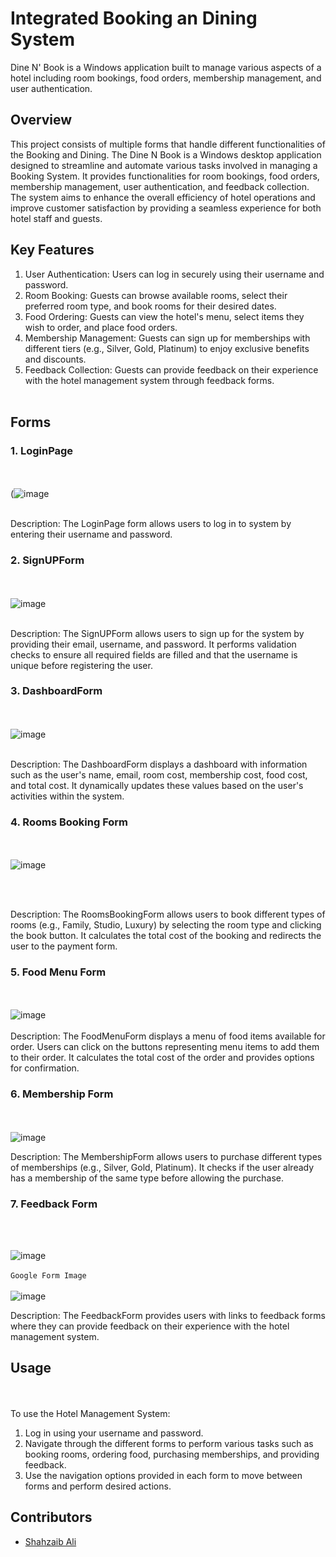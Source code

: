 # Integrated Booking an Dining System

Dine N' Book is a Windows application built to manage various aspects of a hotel including room bookings, food orders, membership management, and user authentication.

## Overview

This project consists of multiple forms that handle different functionalities of the Booking and Dining. The Dine N Book is a Windows desktop application designed to streamline and automate various tasks involved in managing a Booking System. It provides functionalities for room bookings, food orders, membership management, user authentication, and feedback collection. The system aims to enhance the overall efficiency of hotel operations and improve customer satisfaction by providing a seamless experience for both hotel staff and guests.

## Key Features

1. User Authentication: Users can log in securely using their username and password.
2. Room Booking: Guests can browse available rooms, select their preferred room type, and book rooms for their desired dates.
3. Food Ordering: Guests can view the hotel's menu, select items they wish to order, and place food orders.
4. Membership Management: Guests can sign up for memberships with different tiers (e.g., Silver, Gold, Platinum) to enjoy exclusive benefits and discounts.
5. Feedback Collection: Guests can provide feedback on their experience with the hotel management system through feedback forms.
   <br/><br/>
## Forms

### 1. LoginPage
<br/><br/>
(![image](https://github.com/Gamer997/Integrated-Hotel-Booking-and-Dining-System/assets/98121819/bcac3e59-9e13-48c5-936f-6cad5ca4c438)
<br/><br/>

Description: The LoginPage form allows users to log in to system by entering their username and password.

### 2. SignUPForm
<br/><br/>
![image](https://github.com/Gamer997/Integrated-Hotel-Booking-and-Dining-System/assets/98121819/7e58b12f-b298-449e-921f-1bc798857a49)
<br/><br/>

Description: The SignUPForm allows users to sign up for the system by providing their email, username, and password. It performs validation checks to ensure all required fields are filled and that the username is unique before registering the user.

### 3. DashboardForm
<br/><br/>
![image](https://github.com/Gamer997/Integrated-Hotel-Booking-and-Dining-System/assets/98121819/d56ea5a5-170b-435b-9713-60e387d83f0a)
<br/><br/>

Description: The DashboardForm displays a dashboard with information such as the user's name, email, room cost, membership cost, food cost, and total cost. It dynamically updates these values based on the user's activities within the system.

### 4. Rooms Booking Form
<br/><br/>
![image](https://github.com/Gamer997/Integrated-Hotel-Booking-and-Dining-System/assets/98121819/35d9f8e9-6cd6-459d-8fe0-911b6dc082d0)

<br/><br/>

Description: The RoomsBookingForm allows users to book different types of rooms (e.g., Family, Studio, Luxury) by selecting the room type and clicking the book button. It calculates the total cost of the booking and redirects the user to the payment form.

### 5. Food Menu Form
<br/><br/>
![image](https://github.com/Gamer997/Integrated-Hotel-Booking-and-Dining-System/assets/98121819/27135dcd-3170-481a-bb10-d6cc616e45fa)
<br/><br/>
Description: The FoodMenuForm displays a menu of food items available for order. Users can click on the buttons representing menu items to add them to their order. It calculates the total cost of the order and provides options for confirmation.

### 6. Membership Form
<br/><br/>
![image](https://github.com/Gamer997/Integrated-Hotel-Booking-and-Dining-System/assets/98121819/34b8f804-db38-4ea1-b342-c0bcd87af16f)


Description: The MembershipForm allows users to purchase different types of memberships (e.g., Silver, Gold, Platinum). It checks if the user already has a membership of the same type before allowing the purchase.

### 7. Feedback Form
<br/><br/>

![image](https://github.com/Gamer997/Integrated-Hotel-Booking-and-Dining-System/assets/98121819/5f65c2d8-c307-4bcb-a534-3ea79e6a39e5)
<br/><br/>
`Google Form Image`
<br/><br/>
![image](https://github.com/Gamer997/Integrated-Hotel-Booking-and-Dining-System/assets/98121819/a9f120e9-4bee-42b4-a786-2399162bc375)

Description: The FeedbackForm provides users with links to feedback forms where they can provide feedback on their experience with the hotel management system.

## Usage
<br/><br/>
To use the Hotel Management System:

1. Log in using your username and password.
2. Navigate through the different forms to perform various tasks such as booking rooms, ordering food, purchasing memberships, and providing feedback.
3. Use the navigation options provided in each form to move between forms and perform desired actions.

## Contributors

- [Shahzaib Ali](https://github.com/Gamer997)

